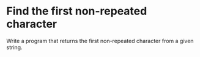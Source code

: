 # Find the first non-repeated character
Write a program that returns the first non-repeated character from a given string.